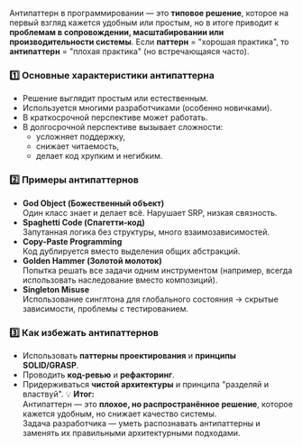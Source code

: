 Антипаттерн в программировании — это **типовое решение**, которое на первый взгляд кажется удобным или простым, но в итоге приводит к **проблемам в сопровождении, масштабировании или производительности системы**.
Если **паттерн** = "хорошая практика", то **антипаттерн** = "плохая практика" (но встречающаяся часто).
### 1️⃣ Основные характеристики антипаттерна
- Решение выглядит простым или естественным.
- Используется многими разработчиками (особенно новичками).
- В краткосрочной перспективе может работать.
- В долгосрочной перспективе вызывает сложности:
    - усложняет поддержку,
    - снижает читаемость,
    - делает код хрупким и негибким.
### 2️⃣ Примеры антипаттернов
- **God Object (Божественный объект)**  
    Один класс знает и делает всё. Нарушает SRP, низкая связность.
- **Spaghetti Code (Спагетти-код)**  
    Запутанная логика без структуры, много взаимозависимостей.
- **Copy-Paste Programming**  
    Код дублируется вместо выделения общих абстракций.
- **Golden Hammer (Золотой молоток)**  
    Попытка решать все задачи одним инструментом (например, всегда использовать наследование вместо композиций).
- **Singleton Misuse**  
    Использование синглтона для глобального состояния → скрытые зависимости, проблемы с тестированием.
### 3️⃣ Как избежать антипаттернов
- Использовать **паттерны проектирования** и **принципы SOLID/GRASP**.
- Проводить **код-ревью** и **рефакторинг**.
- Придерживаться **чистой архитектуры** и принципа "разделяй и властвуй".
💡 **Итог:**  
Антипаттерн — это **плохое, но распространённое решение**, которое кажется удобным, но снижает качество системы.  
Задача разработчика — уметь распознавать антипаттерны и заменять их правильными архитектурными подходами.